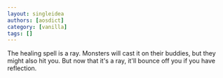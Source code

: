 ```yaml
---
layout: singleidea
authors: [aosdict]
category: [vanilla]
tags: []
---
```

The healing spell is a ray. Monsters will cast it on their buddies, but they might also hit you. But now that it's a ray, it'll bounce off you if you have reflection.

